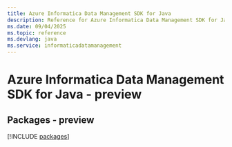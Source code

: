 ```yaml
---
title: Azure Informatica Data Management SDK for Java
description: Reference for Azure Informatica Data Management SDK for Java
ms.date: 09/04/2025
ms.topic: reference
ms.devlang: java
ms.service: informaticadatamanagement
---
```

# Azure Informatica Data Management SDK for Java - preview
## Packages - preview
[!INCLUDE [packages](informatica-data-management-index.md)]